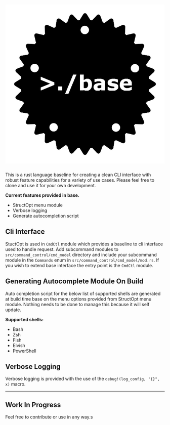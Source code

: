 # ![base](docs/image/base.png)

This is a rust language baseline for creating a clean CLI interface with robust feature capabilities for a variety of use cases. Please feel free to clone and use it for your own development.

**Current features provided in base.**  
- StructOpt menu module
- Verbose logging
- Generate autocompletion script

## Cli Interface

StuctOpt is used in `CmdCtl` module which provides a baseline to cli interface used to handle request.  Add subcommand modules to `src/command_control/cmd_model` directory and include your subcommand module in the `Commands` enum in `src/command_control/cmd_model/mod.rs`. If you wish to extend base interface the entry point is the `CmdCtl` module.

## Generating Autocomplete Module On Build

Auto completion script for the below list of supported shells are generated at build time base on the menu options provided from StructOpt menu module.  Nothing needs to be done to manage this because it will self update.

**Supported shells:**
- Bash
- Zsh
- Fish
- Elvish
- PowerShell

## Verbose Logging

Verbose logging is provided with the use of the `debug!(log_config, "{}", x)` macro.

---

## Work In Progress
Feel free to contribute or use in any way.s
